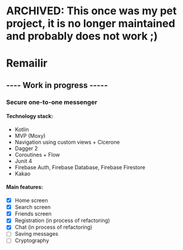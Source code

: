 # ARCHIVED: This once was my pet project, it is no longer maintained and probably does not work ;)

# Remailir

## ---- Work in progress -----

### Secure one-to-one messenger


#### Technology stack:
- Kotlin
- MVP (Moxy)
- Navigation using custom views + Cicerone
- Dagger 2
- Coroutines + Flow
- Junit 4
- Firebase Auth, Firebase Database, Firebase Firestore 
- Kakao

#### Main features:
- [x] Home screen
- [x] Search screen
- [x] Friends screen
- [x] Registration (in process of refactoring)
- [x] Chat (in process of refactoring)
- [ ] Saving messages
- [ ] Cryptography

